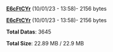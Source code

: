 [**E6cFtCYr**](/data/E6cFtCYr.txt) (10/01/23 - 13:58)- 2156 bytes

[**E6cFtCYr**](/data/E6cFtCYr.txt) (10/01/23 - 13:58)- 2156 bytes

**Total Datas**: 3645

**Total Size**: 22.89 MB / 22.9 MB